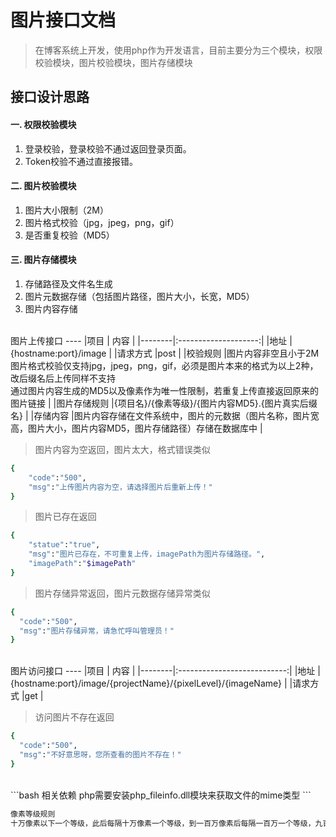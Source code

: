 图片接口文档
====

> 在博客系统上开发，使用php作为开发语言，目前主要分为三个模块，权限校验模块，图片校验模块，图片存储模块

接口设计思路
----
#### 一. 权限校验模块

 1. 登录校验，登录校验不通过返回登录页面。
 2. Token校验不通过直接报错。

#### 二. 图片校验模块
1. 图片大小限制（2M）
2. 图片格式校验（jpg，jpeg，png，gif）
3. 是否重复校验（MD5）

#### 三. 图片存储模块
1. 存储路径及文件名生成
2. 图片元数据存储（包括图片路径，图片大小，长宽，MD5）
3. 图片内容存储

<br>
图片上传接口
----
|项目     | 内容                  |
|--------|:--------------------:|
|地址     | {hostname:port}/image |
|请求方式 |post                  |
|校验规则 |图片内容非空且小于2M <br> 图片格式校验仅支持jpg，jpeg，png，gif，必须是图片本来的格式为以上2种，改后缀名后上传同样不支持 <br> 通过图片内容生成的MD5以及像素作为唯一性限制，若重复上传直接返回原来的图片链接  |  
|图片存储规则 |{项目名}/{像素等级}/{图片内容MD5}.{图片真实后缀名} |
|存储内容 |图片内容存储在文件系统中，图片的元数据（图片名称，图片宽高，图片大小，图片内容MD5，图片存储路径）存储在数据库中 |

> 图片内容为空返回，图片太大，格式错误类似

```bash
{
    "code":"500",  
    "msg":"上传图片内容为空，请选择图片后重新上传！"  
}
  ```

> 图片已存在返回

```bash
{
    "statue":"true",  
    "msg":"图片已存在，不可重复上传，imagePath为图片存储路径。",
    "imagePath":"$imagePath"
}
  ```   

> 图片存储异常返回，图片元数据存储异常类似

```bash
{
  "code":"500",  
  "msg":"图片存储异常，请急忙呼叫管理员！"
}
```   

<br>
图片访问接口
----
|项目     | 内容                        |
|--------|:---------------------------:|
|地址     | {hostname:port}/image/{projectName}/{pixelLevel}/{imageName}    |
|请求方式 |get                     |

> 访问图片不存在返回

```bash
{
  "code":"500",  
  "msg":"不好意思呀，您所查看的图片不存在！"
}
```

<br>
```bash
相关依赖
php需要安装php_fileinfo.dll模块来获取文件的mime类型
```

```bash
像素等级规则
十万像素以下一个等级，此后每隔十万像素一个等级，到一百万像素后每隔一百万一个等级，九百万以上一个等级，共分为21个等级
```
